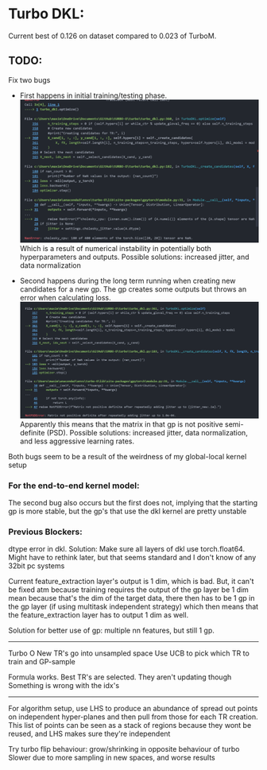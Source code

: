 # Turbo DKL: #

Current best of 0.126 on dataset compared to 0.023 of TurboM.

## TODO:
Fix two bugs
- First happens in initial training/testing phase. ![alt text](image-1.png)
Which is a result of numerical instability in potentially both hyperparameters and outputs. Possible solutions: increased jitter, and data normalization

- Second happens during the long term running when creating new candidates for a new gp. The gp creates some outputs but throws an error when calculating loss.
![alt text](image.png)
Apparently this means that the matrix in that gp is not positive semi-definite (PSD). Possible solutions: increased jitter, data normalization, and less aggressive learning rates.

Both bugs seem to be a result of the weirdness of my global-local kernel setup

### For the end-to-end kernel model:

The second bug also occurs but the first does not, implying that the starting gp is more stable, but the gp's that use the dkl kernel are pretty unstable

### Previous Blockers: ###
dtype error in dkl. 
Solution: Make sure all layers of dkl use torch.float64. Might have to rethink later, but that seems standard and I don't know of any 32bit pc systems

Current feature_extraction layer's output is 1 dim, which is bad. But, it can't
be fixed atm because training requires the output of the gp layer be 1 dim mean 
because that's the dim of the target data, there then has to be 1 gp in the gp 
layer (if using multitask independent strategy) which then means that 
the feature_extraction layer has to output 1 dim as well. 

Solution for better use of gp: multiple nn features, but still 1 gp.

----------------
Turbo O
New TR's go into unsampled space
Use UCB to pick which TR to train and GP-sample

Formula works. Best TR's are selected. They aren't updating though
Something is wrong with the idx's

-------
For algorithm setup, use LHS to produce an abundance of spread out points on 
independent hyper-planes and then pull from those for each TR creation. This 
list of points can be seen as a  stack of regions because they wont be reused,
 and LHS makes sure they're independent


 Try turbo flip behaviour: grow/shrinking in opposite behaviour of turbo
 Slower due to more sampling in new spaces, and worse results